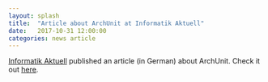 ```yaml
---
layout: splash
title:  "Article about ArchUnit at Informatik Aktuell"
date:   2017-10-31 12:00:00
categories: news article
---
```


[Informatik Aktuell](https://www.informatik-aktuell.de/) published an article (in German) about ArchUnit. Check it out [here](https://www.informatik-aktuell.de/entwicklung/programmiersprachen/java-architekturen-testen-mit-archunit.html).